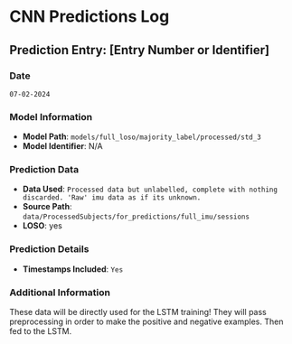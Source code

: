 # CNN Predictions Log

## Prediction Entry: [Entry Number or Identifier]

### Date
`07-02-2024`

### Model Information
- **Model Path**: `models/full_loso/majority_label/processed/std_3`
- **Model Identifier**: N/A

### Prediction Data
- **Data Used**: `Processed data but unlabelled, complete with nothing discarded. 'Raw' imu data as if its unknown.`
- **Source Path**: `data/ProcessedSubjects/for_predictions/full_imu/sessions`
- **LOSO**: yes

### Prediction Details

[//]: # (- **Total Predictions**: `Number of predictions made`)

[//]: # (- **High-Confidence Predictions**: `Number or percentage of predictions with high confidence`)
- **Timestamps Included**: `Yes`

### Additional Information
These data will be directly used for the LSTM training! They will pass preprocessing in order to make the positive and negative examples. Then fed to the LSTM.

[//]: # (- **Outcomes**: `Brief summary of prediction outcomes or any significant findings`)
[//]: # (- **Follow-Up Actions**: `Any actions taken or required as a result of these predictions`)
